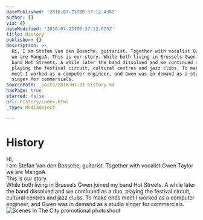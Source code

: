 ```yaml
---
datePublished: '2016-07-23T00:37:12.438Z'
author: []
via: {}
dateModified: '2016-07-23T00:37:12.025Z'
title: History
publisher: {}
description: >-
  Hi, I am Stefan Van den Bossche, guitarist. Together with vocalist Gwen Taylor
  we are MangoA. This is our story. While both living in Brussels Gwen joined my
  band Hot Streets. A while later the band dissolved and we continued as a duo,
  playing the festival circuit, cultural centres and jazz clubs. To make ends
  meet I worked as a computer engineer, and Gwen was in demand as a studio
  singer for commercials.
sourcePath: _posts/2016-07-21-history.md
hasPage: true
starred: false
url: history/index.html
_type: MediaObject

---
```

# History

Hi,   
I am Stefan Van den Bossche, guitarist. Together with vocalist Gwen Taylor we are MangoA.   
This is our story.   
While both living in Brussels Gwen joined my band Hot Streets. A while later the band dissolved and we continued as a duo, playing the festival circuit, cultural centres and jazz clubs. To make ends meet I worked as a computer engineer, and Gwen was in demand as a studio singer for commercials.
![Scenes In The City promotional photoshoot](https://the-grid-user-content.s3-us-west-2.amazonaws.com/c9d843d1-b654-4a16-b924-8cd16fda8fc7.jpg)